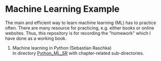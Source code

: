 # Machine Learning Example
The main and efficient way to learn machine learning (ML) has to practice often. There are many resource for practicing, e.g. either books or online websites. Thus, this repository is for recording the "homework" which I have done as a working book. 

1. Machine learning in Python (Sebastian Raschka)<br />
In directory [Python_ML_SR](Python_ML_SR) with chapter-related sub-directories.


